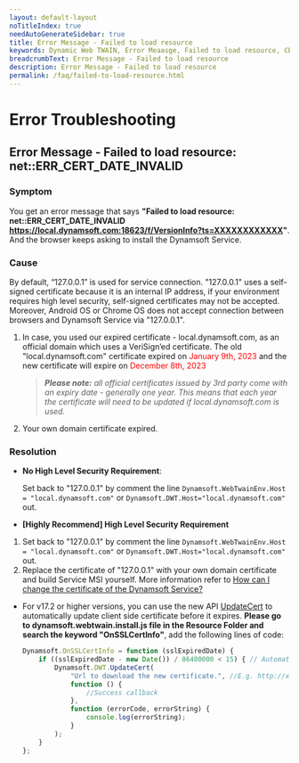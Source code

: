 ```yaml
---
layout: default-layout
noTitleIndex: true
needAutoGenerateSidebar: true
title: Error Message - Failed to load resource
keywords: Dynamic Web TWAIN, Error Meaasge, Failed to load resource, CERT INVALID
breadcrumbText: Error Message - Failed to load resource
description: Error Message - Failed to load resource
permalink: /faq/failed-to-load-resource.html
---
```


# Error Troubleshooting

## Error Message - Failed to load resource: net::ERR_CERT_DATE_INVALID

### Symptom 

You get an error message that says **"Failed to load resource: net::ERR_CERT_DATE_INVALID https://local.dynamsoft.com:18623/f/VersionInfo?ts=XXXXXXXXXXXX"**. And the browser keeps asking to install the Dynamsoft Service. 

### Cause 

By default, “127.0.0.1” is used for service connection. "127.0.0.1" uses a self-signed certificate because it is an internal IP address, if your environment requires high level security, self-signed certificates may not be accepted. Moreover, Android OS or Chrome OS does not accept connection between browsers and Dynamsoft Service via "127.0.0.1".

1. In case, you used our expired certificate - local.dynamsoft.com, as an official domain which uses a VeriSign’ed certificate. The old "local.dynamsoft.com" certificate expired on <font color=red>January 9th, 2023</font> and the new certificate will expire on <font color=red>December 8th, 2023</font>
   > ___Please note:___ _all official certificates issued by 3rd party come with an expiry date - generally one year. This means that each year the certificate will need to be updated if local.dynamsoft.com is used._

2. Your own domain certificate expired.

<!-- In this case, if you are trying to access an application that integrates a version of Dynamic Web TWAIN V15.3 ~ V17.2.5, you will get the error. Because the old "local.dynamsoft.com" certificate expired on <font color=red>January 9th, 2023</font>.  -->

### Resolution

- **No High Level Security Requirement**:

  Set back to "127.0.0.1" by comment the line `Dynamsoft.WebTwainEnv.Host = "local.dynamsoft.com"` or `Dynamsoft.DWT.Host="local.dynamsoft.com"` out.

- **[Highly Recommend] High Level Security Requirement**

1. Set back to "127.0.0.1" by comment the line `Dynamsoft.WebTwainEnv.Host = "local.dynamsoft.com"` or `Dynamsoft.DWT.Host="local.dynamsoft.com"` out.
2. Replace the certificate of "127.0.0.1" with your own domain certificate and build Service MSI yourself. More information refer to [How can I change the certificate of the Dynamsoft Service?](https://www.dynamsoft.com/web-twain/docs/faq/change-dynamsoft-service-certificate.html)

<!-- - **[Not Recommend] If you have to use "local.dynamsoft.com", the following methods can be taken:**
    - Method 1. Upgrade to V18.0+ which comes with a valid certificate 
    - Method 2. If you must fix the issue on a few client machines immediately, manually update the following cert files on the client-side machine. Click <a href="https://tst.dynamsoft.com/public/download/dwt/newcert/local.dynamsoft.com/newcert.zip" target="_blank">here</a> to download the new certificate and use the new server.pem.ldsc & server_key.pem.ldsc to replace the old one under **`C:\Windows\SysWOW64\Dynamsoft\DynamsoftService(DynamsoftServicex64)\cert`**.
      > Note: the new certificate from Dynamsoft will expire on <font color=red>December 8th, 2023</font>. This means you must update the certificate again after this certificate expires.
    - Method 3. <a href="{{site.about}}getsupport.html" target="_blank">Contact Dynamsoft</a> for a new MSI for client-side. -->
     
- For v17.2 or higher versions, you can use the new API <a href="{{site.info}}api/Dynamsoft_WebTwainEnv.html#updatecert" target="_blank">UpdateCert</a> to automatically update client side certificate before it expires. **Please go to dynamsoft.webtwain.install.js file in the Resource Folder and search the keyword "OnSSLCertInfo"**, add the following lines of code:
    ```javascript
    Dynamsoft.OnSSLCertInfo = function (sslExpiredDate) {
        if ((sslExpiredDate - new Date()) / 86400000 < 15) { // Automatically updates 15 days before expiration
            Dynamsoft.DWT.UpdateCert(
                "Url to download the new certificate.", //E.g. http://xxx.com/cert.zip. server.pem.ldsc & server_key.pem.ldsc should be in cert.zip.
                function () {
                    //Success callback
                },
                function (errorCode, errorString) {
                    console.log(errorString);
                }
            );
        }
    };
    ```

<!--

 1) Go to service directory, and find _DSConfiguration.ini_.  
<ul>
   <li>Windows: C:\Windows\SysWOW64\Dynamsoft\DynamsoftService or C:\Windows\SysWOW64\Dynamsoft\DynamsoftServicex64_(version)</li>   
   <li>macOS: Go > Applications > Dynamsoft > DynamsoftService > {installed version No.}</li>   
   <li>Linux: opt/dynamsoft/DynamsoftService</li>
</ul>   
   
 then add the following code lines in DSConfiguration.ini  

```javascript
//if you perfer to use your own valid certificate, change the local.dynamsoftwebtwain.com to your own address. As well as cert_name and key_name. 
[local.dynamsoftwebtwain.com]  
cert_name=server.pem.ldsc       
key_name=server_key.pem.ldsc  
```

 2) Click <a href="https://tst.dynamsoft.com/public/download/dwt/newcert/newcert.zip" target="_blank">here</a> to download the new certificate and use the new server.pem.ldsc & server_key.pem.ldsc to replace the old one under <a href="{{site.indepth}}deployment/service.html#for-the-service" target="_blank">cert</a> folder.

If you use your own certificate, put your own cert and key under the cert folder. 

Note: the new certificate from Dynamsoft will expire on September 23th, 2022. This means you will need to update the certificate again after this certificate expires.
<br>

 3) Call the following line in Resources/dynamsoft.webtwain.config.js to use the new certificate. 
   ```javascript 
  // V15.3~16.2 uses
  Dynamsoft.WebTwainEnv.Host = 'local.dynamsoftwebtwain.com';
 
  // V17.0+ uses
  Dynamsoft.DWT.Host = 'local.dynamsoftwebtwain.com';
   ```
-->
